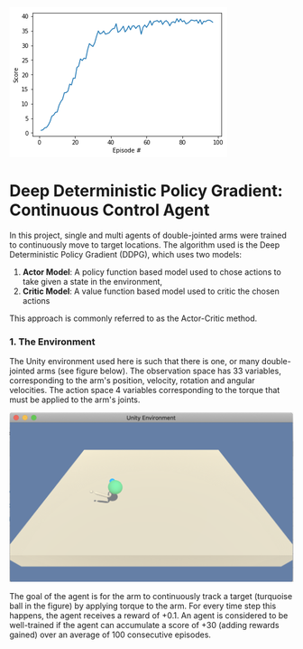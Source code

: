 
[multi]: multi_agent_cpu.png "multi_agent"
[env]: single_env.png "env"

![multi_agent][multi]

# Deep Deterministic Policy Gradient: Continuous Control Agent

In this project, single and multi agents of double-jointed arms were trained to continuously move to target locations.
The algorithm used is the Deep Deterministic Policy Gradient (DDPG), which uses two models:
1. **Actor Model**: A policy function based model used to chose actions to take given a state in the environment,
1. **Critic Model**: A value function based model used to critic the chosen actions

This approach is commonly referred to as the Actor-Critic method.

### 1. The Environment
The Unity environment used here is such that there is one, or many double-jointed arms (see figure below). The observation
space has 33 variables, corresponding to the arm's position, velocity, rotation and angular velocities. The action space
4 variables corresponding to the torque that must be applied to the arm's joints.

![env][env]

The goal of the agent is for the arm to continuously track a target (turquoise ball in the figure) by applying torque to
the arm. For every time step this happens, the agent receives a reward of +0.1. An agent is considered to be well-trained
if the agent can accumulate a score of +30 (adding rewards gained) over an average of 100 consecutive episodes.